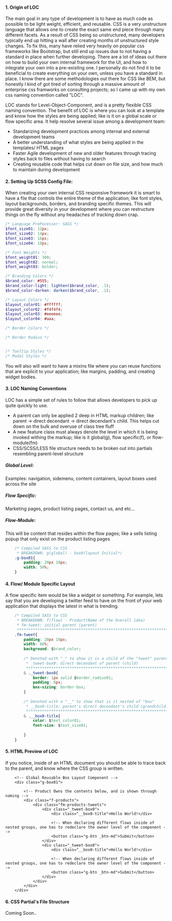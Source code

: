 #### 1. Origin of LOC
The main goal in any type of development is to have as much code as possible to be light weight, efficient, and reusable. CSS is a very unstructure language that allows one to create the exact same end piece through many different facets. As a result of CSS being so unstructured, many developers typically end up hitting a wall after creating months of unstructured style changes. To fix this, many have relied very heavily on popular css frameworks like Bootstrap, but still end up issues due to not having a standard in place when further developing. There are a lot of ideas out there on how to build your own internal framework for the UI, and how to integrate your own into a pre-exisitng one. I personally do not find it to be beneficial to create everything on your own, unless you have a standard in place. I know there are some methodologies out there for CSS like BEM, but honestly I kind of got tired of sorting through a massive amount of enterprise css framworks on consulting projects; so I came up with my own css naming convention called "LOC".

LOC stands for Level-Object-Component, and is a pretty flexible CSS naming convention. The benefit of LOC is where you can look at a template and know how the styles are being applied; like is it on a global scale or flow specific area. It help resolve several issue among a development team:

 - Standarizing development practices among internal and external development teams
 - A better understanding of what styles are being applied in the templates/ HTML pages
 - Faster Agile development of new and older features through tracing styles back to files without having to search
 - Creating reusable code that helps cut down on file size, and how much to maintain during development

#### 2. Setting Up SCSS Config File:
When creating your own internal CSS responsive framework it is smart to have a file that controls the entire theme of the application; like font styles, layout backgrounds, borders, and branding specific themes. This will provide great diversity in your development where you can restructure things on the fly without any headaches of tracking down crap.

```scss
/* Language PrePocesser: SASS */
$font_size01: 12px;
$font_size02: 14px;
$font_size03: 16px;
$font_size04: 18px;

/* Font Weights */
$font_weight01: 300;
$font_weight02: normal;
$font_weight03: bolder;

/* Branding Colors */
$brand_color: #555;
$brand_color-light: lighten($brand_color, .1);
$brand_color-darken: darken($brand_color, .1);

/* Layout Colors */
$layout_color01: #ffffff;
$layout_color02: #f4f4f4;
$layout_color03: #eeeeee;
$layout_color04: #aaa;

/* Border Colors */

/* Border Radius */


/* Tooltip Styles */
/* Modal Styles */
```
You will also will want to have a mixins file where you can reuse functions that are explicit to your application; like margins, padding, and creating widget bodies.

#### 3. LOC Naming Conventions
LOC has a simple set of rules to follow that allows developers to pick up quite quickly to use.
- A parent can only be applied 2 deep in HTML markup children; like parent -> direct decendant -> direct decendant's child. This helps cut down on the bulk and overuse of class tree fluff
- A new feature class must always denote the level in which it is being invoked withing the markup; like is it global(g), flow specific(f), or flow-module(fm)
- CSS/SCSS/LESS file structure needs to be broken out into partials resembling parent-level structure

##### Global Level:
Examples: navigation, sidemenu, content containers, layout boxes used across the site

##### Flow Specific: 
Marketing pages, product listing pages, contact us, and etc...

##### Flow-Module:
This will be content that resides within the flow pages; like a sells listing popup that only exist on the product listing pages



```css
    /* Compiled SASS to CSS
     * BREAKDOWN: g(global) - box0(layout Initial*/
    .g-box01{
        padding: 20px 10px;
        width: 50%;
    }
```

#### 4. Flow/ Module Specific Layout
A flow specific item would be like a widget or something. For example, lets say that you are developing a twitter feed to have on the front of your web application that displays the latest in what is trending.

```css
    /* Compiled SASS to CSS
     * BREAKDOWN: f(flow) - Product(Name of the Overall idea)
     * fm-tweet: initial parent (parent)
     ************************************************************************ */
    .fm-tweet{
        padding: 20px 10px;
        width: 66%;
        background: $brand_color;
    
        /* Denoted with "_" to show it is a child of the "tweet" parent
         * _tweet-box0: direct decendant of parent (child)
         ******************************************************************** */
        & ._tweet-box0{
            border: 1px solid $border_radius01;
            padding: 6px;
            box-sizing: border-box;
        }
        
        /* Denoted with a "__" to show that is it nested of "box" 
         * __box0-title: parent's direct decendant's child (grandchild)
         ******************************************************************** */      
        & .__box0-title{
            color: $text_color01;
            font-size: $text_size01;
            
        }
    }

```
#### 5. HTML Preview of LOC
If you notice, inside of an HTML document you should be able to trace back to the parent, and know where the CSS group is written.

```markup
    <!-- Global Reusable Box Layout Component -->
    <div class="g-box01">
    
        <!-- Product Owns the contents below, and is shown through naming -->
        <div class="f-products">
            <div class="fm-products-tweets">
                <div class="_tweet-box0">
                    <div class="__box0-title">Hello World!</div>
                    
                    <!-- When declaring different flows inside of nested groups, one has to redeclare the owner level of the component -->
                    <button class="g-btn _btn-md">Submit</button>
                </div>
                <div class="_tweet-box0">
                    <div class="__box0-title">Hello World!</div>
                    
                    <!-- When declaring different flows inside of nested groups, one has to redeclare the owner level of the component -->
                    <button class="g-btn _btn-md">Submit</button>
                </div>
            </div>
        </div>
    </div>
```

#### 6. CSS Partial's File Structure
Coming Soon..
